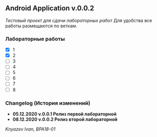 ## Android Application v.0.0.2
*Тестовый проект для сдачи лабораторных работ*
Для удобства все работы размещаются по веткам.

### Лабораторные работы
 - [x] 1
 - [x] 2
 - [ ] 3
 - [ ] 4
 - [ ] 5
 - [ ] 6
 - [ ] 7
 - [ ] 8
 
### Changelog (История изменений)

- **05.12.2020 v.0.0.1 Релиз первой лабораторной**
- **08.12.2020 v.0.0.2 Релиз второй лабораторной**

*Knyazev Ivan, BPA18-01*